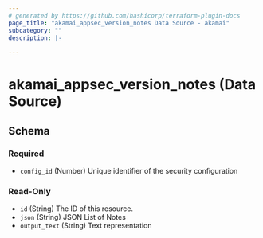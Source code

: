 ```yaml
---
# generated by https://github.com/hashicorp/terraform-plugin-docs
page_title: "akamai_appsec_version_notes Data Source - akamai"
subcategory: ""
description: |-
  
---
```


# akamai_appsec_version_notes (Data Source)





<!-- schema generated by tfplugindocs -->
## Schema

### Required

- `config_id` (Number) Unique identifier of the security configuration

### Read-Only

- `id` (String) The ID of this resource.
- `json` (String) JSON List of Notes
- `output_text` (String) Text representation
